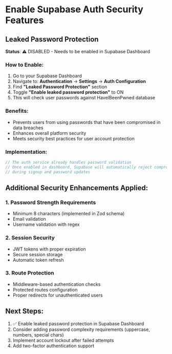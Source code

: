 # Enable Supabase Auth Security Features

## Leaked Password Protection

**Status**: ⚠️ DISABLED - Needs to be enabled in Supabase Dashboard

### How to Enable:

1. Go to your Supabase Dashboard
2. Navigate to: **Authentication** → **Settings** → **Auth Configuration**
3. Find **"Leaked Password Protection"** section
4. Toggle **"Enable leaked password protection"** to ON
5. This will check user passwords against HaveIBeenPwned database

### Benefits:

- Prevents users from using passwords that have been compromised in data breaches
- Enhances overall platform security
- Meets security best practices for user account protection

### Implementation:

```javascript
// The auth service already handles password validation
// Once enabled in dashboard, Supabase will automatically reject compromised passwords
// during signup and password updates
```

## Additional Security Enhancements Applied:

### 1. Password Strength Requirements

- Minimum 8 characters (implemented in Zod schema)
- Email validation
- Username validation with regex

### 2. Session Security

- JWT tokens with proper expiration
- Secure session storage
- Automatic token refresh

### 3. Route Protection

- Middleware-based authentication checks
- Protected routes configuration
- Proper redirects for unauthenticated users

## Next Steps:

1. ✅ Enable leaked password protection in Supabase Dashboard
2. Consider adding password complexity requirements (uppercase, numbers, special chars)
3. Implement account lockout after failed attempts
4. Add two-factor authentication support
